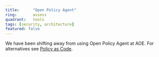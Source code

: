 ```yaml
---
title:      "Open Policy Agent"
ring:       assess
quadrant:   tools
tags: [security, architecture]
featured: false
---
```


We have been shifting away from using Open Policy Agent at AOE. For alternatives see
[Policy as Code](../methods-and-patterns/policy-as-code.html).
